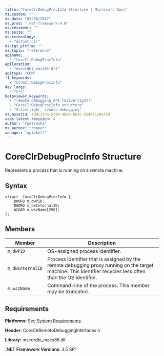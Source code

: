 ```yaml
---
title: "CoreClrDebugProcInfo Structure | Microsoft Docs"
ms.custom: ""
ms.date: "03/30/2017"
ms.prod: ".net-framework-4.6"
ms.reviewer: ""
ms.suite: ""
ms.technology: 
  - "dotnet-clr"
ms.tgt_pltfrm: ""
ms.topic: "reference"
apiname: 
  - "CoreClrDebugProcInfo"
apilocation: 
  - "mscordbi_macx86.dll"
apitype: "COM"
f1_keywords: 
  - "CoreClrDebugProcInfo"
dev_langs: 
  - "C++"
helpviewer_keywords: 
  - "remote debugging API [Silverlight]"
  - "CoreClrDebugProcInfo structure"
  - "Silverlight, remote debugging"
ms.assetid: 4ddc37da-5c94-4beb-b61c-b54071c0e749
caps.latest.revision: 4
author: "rpetrusha"
ms.author: "ronpet"
manager: "wpickett"
---
```

# CoreClrDebugProcInfo Structure
Represents a process that is running on a remote machine.  
  
## Syntax  
  
```  
struct  CoreClrDebugProcInfo {  
    DWORD m_dwPID;  
    DWORD m_dwInternalID;  
    WCHAR m_wszName[256];  
};  
```  
  
## Members  
  
|Member|Description|  
|------------|-----------------|  
|`m_dwPID`|OS-assigned process identifier.|  
|`m_dwInternalID`|Process identifier that is assigned by the remote debugging proxy running on the target machine. This identifier recycles less often than the OS identifier.|  
|`m_wszName`|Command-line of the process. This member may be truncated.|  
  
## Requirements  
 **Platforms:** See [System Requirements](../../../../docs/framework/getting-started/system-requirements.md).  
  
 **Header:** CoreClrRemoteDebuggingInterfaces.h  
  
 **Library:** mscordbi_macx86.dll  
  
 **.NET Framework Versions:** 3.5 SP1